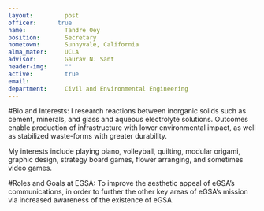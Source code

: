 ```yaml
---
layout:     	post
officer:      true
name:     	 	Tandre Oey
position: 		Secretary
hometown: 		Sunnyvale, California
alma_mater: 	UCLA
advisor: 		Gaurav N. Sant
header-img: 	""
active: 		true
email: 			
department: 	Civil and Environmental Engineering
---
```


#Bio and Interests:
I research reactions between inorganic solids such as cement, minerals, and glass and aqueous electrolyte solutions. Outcomes enable production of infrastructure with lower environmental impact, as well as stabilized waste-forms with greater durability.

My interests include playing piano, volleyball, quilting, modular origami, graphic design, strategy board games, flower arranging, and sometimes video games.

#Roles and Goals at EGSA: 
To improve the aesthetic appeal of eGSA’s communications, in order to further the other key areas of eGSA’s mission via increased awareness of the existence of eGSA.
